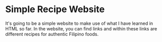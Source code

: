 Simple Recipe Website
==================

It's going to be a simple website to make use of what I have learned in HTML so far. In the website, you can find links and within these links are different recipes for authentic Filipino foods.
